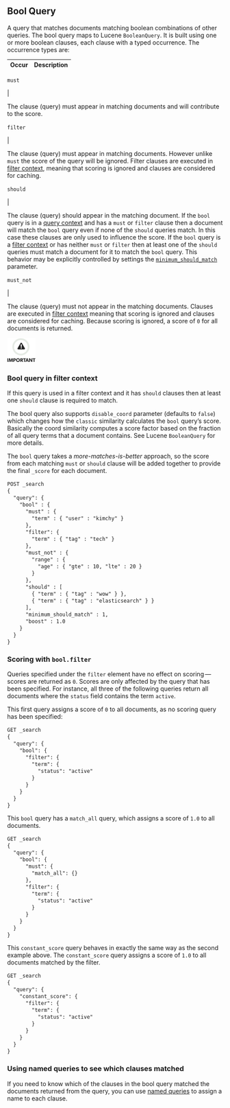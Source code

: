## Bool Query

A query that matches documents matching boolean combinations of other queries. The bool query maps to Lucene `BooleanQuery`. It is built using one or more boolean clauses, each clause with a typed occurrence. The occurrence types are:

Occur | Description  
---|---  
  
`must`

| 

The clause (query) must appear in matching documents and will contribute to the score.  
  
`filter`

| 

The clause (query) must appear in matching documents. However unlike `must` the score of the query will be ignored. Filter clauses are executed in [filter context](query-filter-context.html "Query and filter context"), meaning that scoring is ignored and clauses are considered for caching.  
  
`should`

| 

The clause (query) should appear in the matching document. If the `bool` query is in a [query context](query-filter-context.html "Query and filter context") and has a `must` or `filter` clause then a document will match the `bool` query even if none of the `should` queries match. In this case these clauses are only used to influence the score. If the `bool` query is a [filter context](query-filter-context.html "Query and filter context") or has neither `must` or `filter` then at least one of the `should` queries must match a document for it to match the `bool` query. This behavior may be explicitly controlled by settings the [`minimum_should_match`](query-dsl-minimum-should-match.html "Minimum Should Match") parameter.  
  
`must_not`

| 

The clause (query) must not appear in the matching documents. Clauses are executed in [filter context](query-filter-context.html "Query and filter context") meaning that scoring is ignored and clauses are considered for caching. Because scoring is ignored, a score of `0` for all documents is returned.  
  
![Important](images/icons/important.png)

### Bool query in filter context

If this query is used in a filter context and it has `should` clauses then at least one `should` clause is required to match.

The bool query also supports `disable_coord` parameter (defaults to `false`) which changes how the `classic` similarity calculates the `bool` query’s score. Basically the coord similarity computes a score factor based on the fraction of all query terms that a document contains. See Lucene `BooleanQuery` for more details.

The `bool` query takes a _more-matches-is-better_ approach, so the score from each matching `must` or `should` clause will be added together to provide the final `_score` for each document.
    
    
    POST _search
    {
      "query": {
        "bool" : {
          "must" : {
            "term" : { "user" : "kimchy" }
          },
          "filter": {
            "term" : { "tag" : "tech" }
          },
          "must_not" : {
            "range" : {
              "age" : { "gte" : 10, "lte" : 20 }
            }
          },
          "should" : [
            { "term" : { "tag" : "wow" } },
            { "term" : { "tag" : "elasticsearch" } }
          ],
          "minimum_should_match" : 1,
          "boost" : 1.0
        }
      }
    }

### Scoring with `bool.filter`

Queries specified under the `filter` element have no effect on scoring — scores are returned as `0`. Scores are only affected by the query that has been specified. For instance, all three of the following queries return all documents where the `status` field contains the term `active`.

This first query assigns a score of `0` to all documents, as no scoring query has been specified:
    
    
    GET _search
    {
      "query": {
        "bool": {
          "filter": {
            "term": {
              "status": "active"
            }
          }
        }
      }
    }

This `bool` query has a `match_all` query, which assigns a score of `1.0` to all documents.
    
    
    GET _search
    {
      "query": {
        "bool": {
          "must": {
            "match_all": {}
          },
          "filter": {
            "term": {
              "status": "active"
            }
          }
        }
      }
    }

This `constant_score` query behaves in exactly the same way as the second example above. The `constant_score` query assigns a score of `1.0` to all documents matched by the filter.
    
    
    GET _search
    {
      "query": {
        "constant_score": {
          "filter": {
            "term": {
              "status": "active"
            }
          }
        }
      }
    }

### Using named queries to see which clauses matched

If you need to know which of the clauses in the bool query matched the documents returned from the query, you can use [named queries](search-request-named-queries-and-filters.html "Named Queries") to assign a name to each clause.
